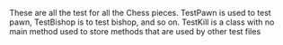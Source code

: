 These are all the test for all the Chess pieces. TestPawn is used to test pawn, TestBishop is to test bishop, and so on.
TestKill is a class with no main method used to store methods that are used by other test files